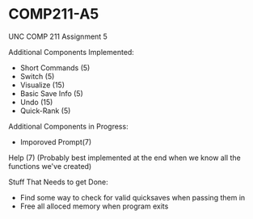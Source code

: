 # COMP211-A5
UNC COMP 211 Assignment 5

Additional Components Implemented:
-  Short Commands (5)
-  Switch (5)
-  Visualize (15)
-  Basic Save Info (5)
-  Undo (15)
-  Quick-Rank (5)


Additional Components in Progress:
-  Imporoved Prompt(7)
  
  
  Help (7) (Probably best implemented at the end when we know all the functions we've created)
  
Stuff That Needs to get Done:
-  Find some way to check for valid quicksaves when passing them in
-  Free all alloced memory when program exits
